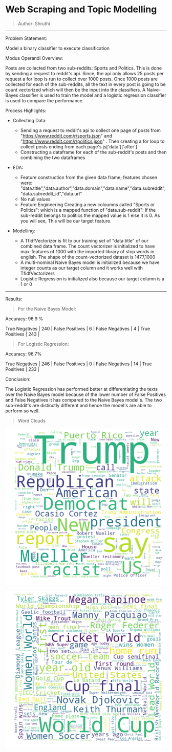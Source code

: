 # Web Scraping and Topic Modelling
> Author: Shruthi
- - - - - - - - - - - - - - - - - - - - - - - - - - - - - - - - - - - - - - - - - - - - - - - - - - - - - - - - - - - - - - - - - - - - - -

Problem Statement: 

Model a binary classifier to execute classification

Modus Operandi Overview:

Posts are collected from two sub-reddits: Sports and Politics. This is done by sending a request to reddit's api. Since, the api only allows 25 posts per request a for loop is run to collect over 1000 posts. Once 1000 posts are collected for each of the sub-reddits, all the text in every post is going to be count vectorized which will then be the input into the classifiers. A Naive-Bayes classifier is used to train the model and a logistic regression classifier is used to compare the performance.

Process Highlights:

* Collecting Data:
  * Sending a request to reddit's api to collect one page of posts from "https://www.reddit.com/r/sports.json" 
    and "https://www.reddit.com/r/politics.json" . Then creating a for loop to collect posts ending from each page's js['data']['after']
  * Constructing a dataframe for each of the sub-reddit's posts and then combining the two dataframes

* EDA:
  * Feature construction from the given data frame; 
    features chosen were: "data.title","data.author","data.domain","data.name","data.subreddit","data.subreddit_id","data.url"
  * No null values
  * Feature Engineering
    Creating a new coloumns called "Sports or Politics": which is a mapped function of "data.sub-reddit": If the sub-reddit belongs to 
    politics the mapped value is 1 else it is 0.
    As you will see, This will be our target feature.
  
 * Modelling:
   * A TfidfVectorizer is fit to our training set of "data.title" of our combined data frame. The count vectorizer is initialized to          have max-features of 1000 with the imported library of stop words in english.
     The shape of the count-vectorized dataset is 1477,1000
   *  A multi-nominal Naive Bayes model is initialized because we have integer counts as our target column and it works well with
      TfidfVectorizers
   * Logistic Regression is initialized also because our target column is a 1 or 0
   
  - - - - - - - - - - - - - - - - - - - - - - - - - - - - - - - - - - - - - - - - - - - - - - - - - - - - - - - - - - - - - - - - - - -
   Results:
  
  > For the Naive Bayes Model:
  
  Accuracy: 96.9 %
  
  True Negatives  | 240  | 
  False Positives | 6    |
  False Negatives | 4    |
  True Positives  | 243  |
 
   > For Logistic Regression:
   
   Accuracy: 96.7%
   
   True Negatives   | 246 |
   False Positives  | 0   |
   False Negatives  | 14  |
   True Positives   | 233 |
   
   Conclusion:
   
   The Logistic Regression has performed better at differentiating the texts over the Naive Bayes model because of the lower number of 
   False Positives and False Negatives it has compared to the Naive Bayes model's. The two sub-reddit's are distinctly different 
   and hence the model's are able to perform so well.
   
   > Word Clouds
   
   ![picture alt](https://github.com/shruthis-work/Topic-Modelling/blob/master/Politics_wordcloud.png "Politics Wordcloud")
   
   ![picture alt](https://github.com/shruthis-work/Topic-Modelling/blob/master/Sports_wordcloud.png "Sports Wordcloud")
